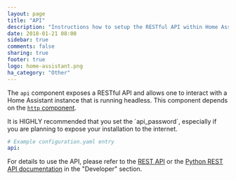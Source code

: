 ```yaml
---
layout: page
title: "API"
description: "Instructions how to setup the RESTful API within Home Assistant."
date: 2018-01-21 08:00
sidebar: true
comments: false
sharing: true
footer: true
logo: home-assistant.png
ha_category: "Other"
---
```


The `api` component exposes a RESTful API and allows one to interact with a Home Assistant instance that is running headless. This component depends on the [`http` component](/components/http/).

<p class='note warning'>
It is HIGHLY recommended that you set the `api_password`, especially if you are planning to expose your installation to the internet.
</p>

```yaml
# Example configuration.yaml entry
api:
```

For details to use the API, please refer to the [REST API](/developers/rest_api/) or the [Python REST API documentation](/developers/python_api/) in the "Developer" section. 

